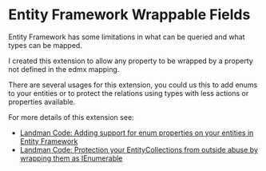 Entity Framework Wrappable Fields 
================

Entity Framework has some limitations in what can be queried and what types can be mapped.

I created this extension to allow any property to be wrapped by a property not defined in the edmx mapping.

There are several usages for this extension, you could us this to add enums to your entities or to protect the relations using types with less actions or properties available.

For more details of this extension see: 
  - [Landman Code: Adding support for enum properties on your entities in Entity Framework](http://landman-code.blogspot.com/2010/08/adding-support-for-enum-properties-on.html)
  - [Landman Code: Protection your EntityCollections from outside abuse by wrapping them as IEnumerable](http://landman-code.blogspot.com/2010/08/protection-your-entitycollections-from.html)
